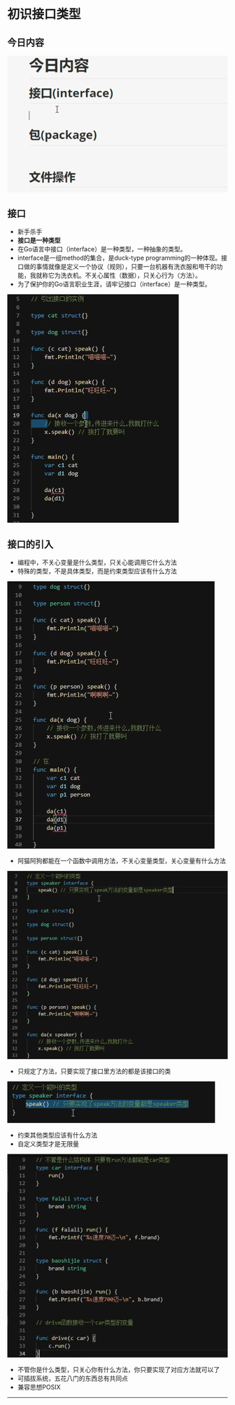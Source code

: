 # 初识接口类型

## 今日内容

![20201101_145729_19](image/20201101_145729_19.png)

## 接口

* 新手杀手
* **接口是一种类型**
* 在Go语言中接口（interface）是一种类型，一种抽象的类型。
* interface是一组method的集合，是duck-type programming的一种体现。接口做的事情就像是定义一个协议（规则），只要一台机器有洗衣服和甩干的功能，我就称它为洗衣机。不关心属性（数据），只关心行为（方法）。
* 为了保护你的Go语言职业生涯，请牢记接口（interface）是一种类型。

![20201101_150107_53](image/20201101_150107_53.png)

## 接口的引入

* 编程中，不关心变量是什么类型，只关心能调用它什么方法
* 特殊的类型，不是具体类型，而是约束类型应该有什么方法

![20201101_151936_57](image/20201101_151936_57.png)

* 阿猫阿狗都能在一个函数中调用方法，不关心变量类型，关心变量有什么方法

![20201101_170953_21](image/20201101_170953_21.png)

* 只规定了方法，只要实现了接口里方法的都是该接口的类

![20201101_171150_44](image/20201101_171150_44.png)

* 约束其他类型应该有什么方法
* 自定义类型才是无限量

![20201101_171356_79](image/20201101_171356_79.png)

* 不管你是什么类型，只关心你有什么方法，你只要实现了对应方法就可以了
* 可插拔系统，五花八门的东西总有共同点
* 兼容思想POSIX











---
